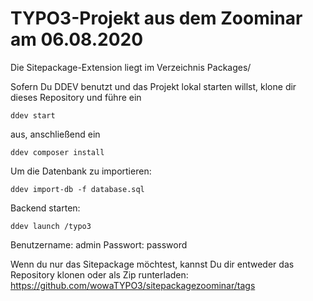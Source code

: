 # TYPO3-Projekt aus dem Zoominar am 06.08.2020

Die Sitepackage-Extension liegt im Verzeichnis Packages/

Sofern Du DDEV benutzt und das Projekt lokal starten willst, klone dir dieses Repository und führe ein

`ddev start`

aus, anschließend ein

`ddev composer install`

Um die Datenbank zu importieren:

`ddev import-db -f database.sql`

Backend starten:

`ddev launch /typo3`

Benutzername: admin
Passwort: password

Wenn du nur das Sitepackage möchtest, kannst Du dir entweder das Repository klonen oder als Zip runterladen:
https://github.com/wowaTYPO3/sitepackagezoominar/tags
